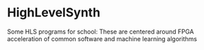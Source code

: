 HighLevelSynth
==============

Some HLS programs for school:
These are centered around FPGA acceleration of common software and machine learning algorithms
